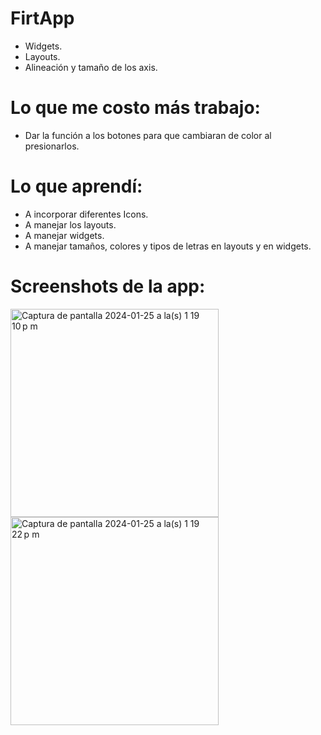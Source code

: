 # FirtApp 

- Widgets.
- Layouts.
- Alineación y tamaño de los axis.

# Lo que me costo más trabajo:

- Dar la función a los botones para que cambiaran de color al presionarlos.

# Lo que aprendí:

- A incorporar diferentes Icons.
- A manejar los layouts. 
- A manejar widgets. 
- A manejar tamaños, colores y tipos de letras en layouts y en widgets.

# Screenshots de la app: 

<img width="333" alt="Captura de pantalla 2024-01-25 a la(s) 1 19 10 p m" src="https://github.com/Hector121110/FirstApp/assets/157746749/9498ae8a-b86a-49f8-b0b7-660f20444a53">
<img width="333" alt="Captura de pantalla 2024-01-25 a la(s) 1 19 22 p m" src="https://github.com/Hector121110/FirstApp/assets/157746749/0afed536-ede6-4bbc-9d13-bba8b7066650">
